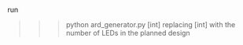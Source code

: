 run
>>> python ard_generator.py [int]
replacing [int] with the number of LEDs in the planned design
